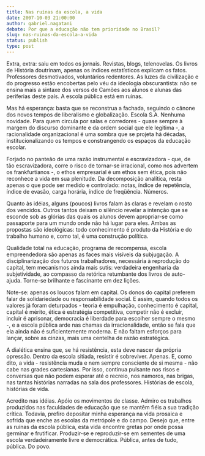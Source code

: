 ```yaml
---
title: Nas ruínas da escola, a vida
date: 2007-10-03 21:00:00
author: gabriel.nagatani
debate: Por que a educação não tem prioridade no Brasil?
slug: nas-ruinas-da-escola-a-vida
status: publish 
type: post
---
```


Extra, extra: saiu em todos os jornais. Revistas, blogs, telenovelas. Os livros de História doutrinam, apenas os índices estatísticos explicam os fatos. Professores desmotivados, voluntários redentores. As luzes da civilização e do progresso estão encobertas pelo véu da ideologia obscurantista: não se ensina mais a sintaxe dos versos de Camões aos alunos e alunas das periferias deste país. A escola pública está em ruínas.  

  

Mas há esperança: basta que se reconstrua a fachada, seguindo o cânone dos novos tempos de liberalismo e globalização. Escola S.A. Nenhuma novidade. Para quem circula por salas e corredores - quase sempre à margem do discurso dominante e da ordem social que ele legitima -, a racionalidade organizacional é uma sombra que se projeta há décadas, institucionalizando os tempos e constrangendo os espaços da educação escolar.  

  

Forjado no panteão de uma razão instrumental e escravizadora - que, de tão escravizadora, corre o risco de tornar-se irracional, como nos advertem os frankfurtianos -, o ethos empresarial é um ethos sem ética, pois não reconhece a vida em sua plenitude. Da decomposição analítica, resta apenas o que pode ser medido e controlado: notas, índice de repetência, índice de evasão, carga horária, índice de freqüência. Números.  

  

Quanto às idéias, alguns (poucos) livros falam às claras e revelam o rosto dos vencidos. Outros tantos deixam o silêncio revelar a intenção que se esconde sob as glórias das quais os alunos devem apropriar-se como passaporte para um mundo onde não há lugar para eles. Ambas as propostas são ideológicas: todo conhecimento é produto da História e do trabalho humano e, como tal, é uma construção política.  

  

Qualidade total na educação, programa de recompensa, escola empreendedora são apenas as faces mais visíveis da subjugação. A disciplinarização dos futuros trabalhadores, necessária à reprodução do capital, tem mecanismos ainda mais sutis: verdadeira engenharia da subjetividade, ao compasso da retórica retumbante dos livros de auto-ajuda. Torne-se brilhante e fascinante em dez lições.  

  

Note-se: apenas os loucos falam em capital. Os donos do capital preferem falar de solidariedade ou responsabilidade social. E assim, quando todos os valores já foram deturpados - teoria é empulhação, conhecimento é capital, capital é mérito, ética é estratégia competitiva, competir não é excluir, incluir é aprisonar, democracia é liberdade para escolher sempre o mesmo -, e a escola pública arde nas chamas da irracionalidade, então se fala que ela ainda não é suficientemente moderna. E não faltam esforços para lançar, sobre as cinzas, mais uma centelha de razão estratégica.  

  

A dialética ensina que, se há resistência, esta deve nascer da própria opressão. Dentro da escola sitiada, resistir é sobreviver. Apenas. E, como dito, a vida - resistência muda e nem sempre consciente de si mesma - não cabe nas grades cartesianas. Por isso, continua pulsante nos risos e conversas que não podem esperar até o recreio, nos namoros, nas brigas, nas tantas histórias narradas na sala dos professores. Histórias de escola, histórias de vida.  

  

Acredito nas idéias. Apóio os movimentos de classe. Admiro os trabalhos produzidos nas faculdades de educação que se mantêm fiéis a sua tradição crítica. Todavia, prefiro depositar minha esperança na vida prosaica e sofrida que enche as escolas da metrópole e do campo. Desejo que, entre as ruínas da escola pública, esta vida encontre gretas por onde possa germinar e frutificar. Produzir-se e reproduzir-se em sementes de uma escola verdadeiramente livre e democrática. Pública, antes de tudo, pública. Do povo.
